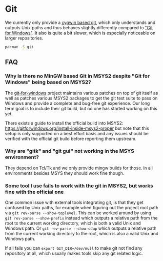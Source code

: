# Git

We currently only provide a [cygwin based git](https://packages.msys2.org/base/git), which only understands and outputs Unix paths and thus behaves slightly differently compared to ["Git for Windows"](https://gitforwindows.org/). It also is quite a bit slower, which is especially noticeable on larger repositories.

```bash
pacman -S git
```

## FAQ

### Why is there no MinGW based Git in MSYS2 despite "Git for Windows" being based on MSYS2?

The [git-for-windows](https://github.com/git-for-windows) project maintains various patches on top of git itself as well as patches various MSYS2 packages to get the git test suite to pass on Windows and provide a complete and bug-free git experience. Our long term goal is to include their git build, but no one has started working on this yet.

There exists a guide to install the official build into MSYS2: https://gitforwindows.org/install-inside-msys2-proper but note that this setup is only supported on a best effort basis and any issues should be verified with the official git build before reporting them upstream.

### Why are "gitk" and "git gui" not working in the MSYS environment?

They depend on Tcl/Tk and we only provide mingw builds for those. In all environments besides MSYS they should work fine though.

### Some tool I use fails to work with the git in MSYS2, but works fine with the official one

One common issue with external tools integrating git, is that they get confused by Unix paths, for example when figuring out the project root path via `git rev-parse --show-toplevel`. This can be worked around by using `git rev-parse --show-prefix` instead which outputs a relative path from the root to the current working directory, which is both a valid Unix and Windows path. Or `git rev-parse --show-cdup` which outputs a relative path from the current working directory to the root, which is also a valid Unix and Windows path.

If all fails you can `export GIT_DIR=/dev/null` to make git not find any repository at all, which usually makes tools skip any git related logic.
